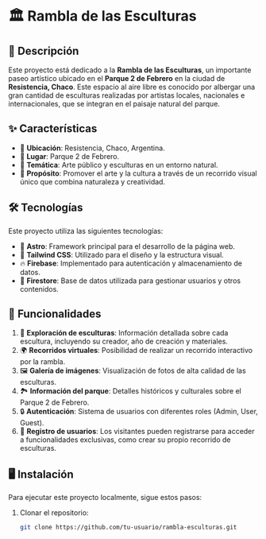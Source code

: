 # 🏛️ Rambla de las Esculturas

## 📖 Descripción

Este proyecto está dedicado a la **Rambla de las Esculturas**, un importante paseo artístico ubicado en el **Parque 2 de Febrero** en la ciudad de **Resistencia, Chaco**. Este espacio al aire libre es conocido por albergar una gran cantidad de esculturas realizadas por artistas locales, nacionales e internacionales, que se integran en el paisaje natural del parque.

## ✨ Características

- 📍 **Ubicación**: Resistencia, Chaco, Argentina.
- 🌳 **Lugar**: Parque 2 de Febrero.
- 🎨 **Temática**: Arte público y esculturas en un entorno natural.
- 🎯 **Propósito**: Promover el arte y la cultura a través de un recorrido visual único que combina naturaleza y creatividad.

## 🛠️ Tecnologías

Este proyecto utiliza las siguientes tecnologías:

- 🚀 **Astro**: Framework principal para el desarrollo de la página web.
- 🎨 **Tailwind CSS**: Utilizado para el diseño y la estructura visual.
- 🔥 **Firebase**: Implementado para autenticación y almacenamiento de datos.
- 📂 **Firestore**: Base de datos utilizada para gestionar usuarios y otros contenidos.

## 🌟 Funcionalidades

1. 🗿 **Exploración de esculturas**: Información detallada sobre cada escultura, incluyendo su creador, año de creación y materiales.
2. 🌍 **Recorridos virtuales**: Posibilidad de realizar un recorrido interactivo por la rambla.
3. 🖼️ **Galería de imágenes**: Visualización de fotos de alta calidad de las esculturas.
4. 🏞️ **Información del parque**: Detalles históricos y culturales sobre el Parque 2 de Febrero.
5. 🔒 **Autenticación**: Sistema de usuarios con diferentes roles (Admin, User, Guest).
6. 📝 **Registro de usuarios**: Los visitantes pueden registrarse para acceder a funcionalidades exclusivas, como crear su propio recorrido de esculturas.

## 🖥️ Instalación

Para ejecutar este proyecto localmente, sigue estos pasos:

1. Clonar el repositorio:
   ```bash
   git clone https://github.com/tu-usuario/rambla-esculturas.git
